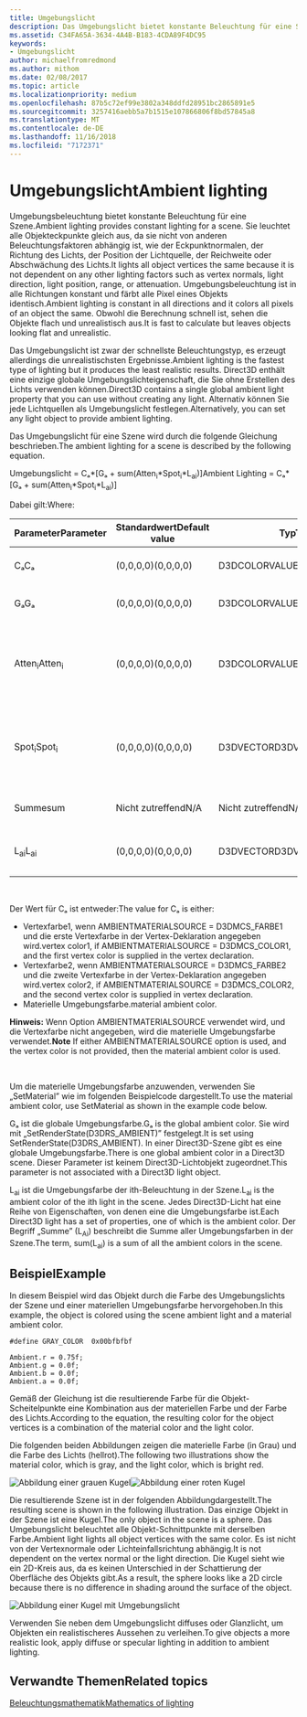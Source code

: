 ```yaml
---
title: Umgebungslicht
description: Das Umgebungslicht bietet konstante Beleuchtung für eine Szene.
ms.assetid: C34FA65A-3634-4A4B-B183-4CDA89F4DC95
keywords:
- Umgebungslicht
author: michaelfromredmond
ms.author: mithom
ms.date: 02/08/2017
ms.topic: article
ms.localizationpriority: medium
ms.openlocfilehash: 87b5c72ef99e3802a348ddfd28951bc2865891e5
ms.sourcegitcommit: 3257416aebb5a7b1515e107866806f8bd57845a8
ms.translationtype: MT
ms.contentlocale: de-DE
ms.lasthandoff: 11/16/2018
ms.locfileid: "7172371"
---
```

# <a name="ambient-lighting"></a><span data-ttu-id="a7db5-104">Umgebungslicht</span><span class="sxs-lookup"><span data-stu-id="a7db5-104">Ambient lighting</span></span>


<span data-ttu-id="a7db5-105">Umgebungsbeleuchtung bietet konstante Beleuchtung für eine Szene.</span><span class="sxs-lookup"><span data-stu-id="a7db5-105">Ambient lighting provides constant lighting for a scene.</span></span> <span data-ttu-id="a7db5-106">Sie leuchtet alle Objekteckpunkte gleich aus, da sie nicht von anderen Beleuchtungsfaktoren abhängig ist, wie der Eckpunktnormalen, der Richtung des Lichts, der Position der Lichtquelle, der Reichweite oder Abschwächung des Lichts.</span><span class="sxs-lookup"><span data-stu-id="a7db5-106">It lights all object vertices the same because it is not dependent on any other lighting factors such as vertex normals, light direction, light position, range, or attenuation.</span></span> <span data-ttu-id="a7db5-107">Umgebungsbeleuchtung ist in alle Richtungen konstant und färbt alle Pixel eines Objekts identisch.</span><span class="sxs-lookup"><span data-stu-id="a7db5-107">Ambient lighting is constant in all directions and it colors all pixels of an object the same.</span></span> <span data-ttu-id="a7db5-108">Obwohl die Berechnung schnell ist, sehen die Objekte flach und unrealistisch aus.</span><span class="sxs-lookup"><span data-stu-id="a7db5-108">It is fast to calculate but leaves objects looking flat and unrealistic.</span></span>

<span data-ttu-id="a7db5-109">Das Umgebungslicht ist zwar der schnellste Beleuchtungstyp, es erzeugt allerdings die unrealistischsten Ergebnisse.</span><span class="sxs-lookup"><span data-stu-id="a7db5-109">Ambient lighting is the fastest type of lighting but it produces the least realistic results.</span></span> <span data-ttu-id="a7db5-110">Direct3D enthält eine einzige globale Umgebungslichteigenschaft, die Sie ohne Erstellen des Lichts verwenden können.</span><span class="sxs-lookup"><span data-stu-id="a7db5-110">Direct3D contains a single global ambient light property that you can use without creating any light.</span></span> <span data-ttu-id="a7db5-111">Alternativ können Sie jede Lichtquellen als Umgebungslicht festlegen.</span><span class="sxs-lookup"><span data-stu-id="a7db5-111">Alternatively, you can set any light object to provide ambient lighting.</span></span>

<span data-ttu-id="a7db5-112">Das Umgebungslicht für eine Szene wird durch die folgende Gleichung beschrieben.</span><span class="sxs-lookup"><span data-stu-id="a7db5-112">The ambient lighting for a scene is described by the following equation.</span></span>

<span data-ttu-id="a7db5-113">Umgebungslicht = Cₐ\*\[Gₐ + sum(Atten<sub>i</sub>\*Spot<sub>i</sub>\*L<sub>ai</sub>)\]</span><span class="sxs-lookup"><span data-stu-id="a7db5-113">Ambient Lighting = Cₐ\*\[Gₐ + sum(Atten<sub>i</sub>\*Spot<sub>i</sub>\*L<sub>ai</sub>)\]</span></span>

<span data-ttu-id="a7db5-114">Dabei gilt:</span><span class="sxs-lookup"><span data-stu-id="a7db5-114">Where:</span></span>

| <span data-ttu-id="a7db5-115">Parameter</span><span class="sxs-lookup"><span data-stu-id="a7db5-115">Parameter</span></span>         | <span data-ttu-id="a7db5-116">Standardwert</span><span class="sxs-lookup"><span data-stu-id="a7db5-116">Default value</span></span> | <span data-ttu-id="a7db5-117">Typ</span><span class="sxs-lookup"><span data-stu-id="a7db5-117">Type</span></span>          | <span data-ttu-id="a7db5-118">Beschreibung</span><span class="sxs-lookup"><span data-stu-id="a7db5-118">Description</span></span>                                                                                                       |
|-------------------|---------------|---------------|-------------------------------------------------------------------------------------------------------------------|
| <span data-ttu-id="a7db5-119">Cₐ</span><span class="sxs-lookup"><span data-stu-id="a7db5-119">Cₐ</span></span>                | <span data-ttu-id="a7db5-120">(0,0,0,0)</span><span class="sxs-lookup"><span data-stu-id="a7db5-120">(0,0,0,0)</span></span>     | <span data-ttu-id="a7db5-121">D3DCOLORVALUE</span><span class="sxs-lookup"><span data-stu-id="a7db5-121">D3DCOLORVALUE</span></span> | <span data-ttu-id="a7db5-122">Materielle Umgebungsfarbe</span><span class="sxs-lookup"><span data-stu-id="a7db5-122">Material ambient color</span></span>                                                                                            |
| <span data-ttu-id="a7db5-123">Gₐ</span><span class="sxs-lookup"><span data-stu-id="a7db5-123">Gₐ</span></span>                | <span data-ttu-id="a7db5-124">(0,0,0,0)</span><span class="sxs-lookup"><span data-stu-id="a7db5-124">(0,0,0,0)</span></span>     | <span data-ttu-id="a7db5-125">D3DCOLORVALUE</span><span class="sxs-lookup"><span data-stu-id="a7db5-125">D3DCOLORVALUE</span></span> | <span data-ttu-id="a7db5-126">Globale Umgebungsfarbe</span><span class="sxs-lookup"><span data-stu-id="a7db5-126">Global ambient color</span></span>                                                                                              |
| <span data-ttu-id="a7db5-127">Atten<sub>i</sub></span><span class="sxs-lookup"><span data-stu-id="a7db5-127">Atten<sub>i</sub></span></span> | <span data-ttu-id="a7db5-128">(0,0,0,0)</span><span class="sxs-lookup"><span data-stu-id="a7db5-128">(0,0,0,0)</span></span>     | <span data-ttu-id="a7db5-129">D3DCOLORVALUE</span><span class="sxs-lookup"><span data-stu-id="a7db5-129">D3DCOLORVALUE</span></span> | <span data-ttu-id="a7db5-130">Dämpfung der ith-Beleuchtung.</span><span class="sxs-lookup"><span data-stu-id="a7db5-130">Light attenuation of the ith light.</span></span> <span data-ttu-id="a7db5-131">Unter [Dämpfungs- und Spotlight-Faktor](attenuation-and-spotlight-factor.md).</span><span class="sxs-lookup"><span data-stu-id="a7db5-131">See [Attenuation and spotlight factor](attenuation-and-spotlight-factor.md).</span></span> |
| <span data-ttu-id="a7db5-132">Spot<sub>i</sub></span><span class="sxs-lookup"><span data-stu-id="a7db5-132">Spot<sub>i</sub></span></span>  | <span data-ttu-id="a7db5-133">(0,0,0,0)</span><span class="sxs-lookup"><span data-stu-id="a7db5-133">(0,0,0,0)</span></span>     | <span data-ttu-id="a7db5-134">D3DVECTOR</span><span class="sxs-lookup"><span data-stu-id="a7db5-134">D3DVECTOR</span></span>     | <span data-ttu-id="a7db5-135">Spotlight-Faktor der ith-Beleuchtung.</span><span class="sxs-lookup"><span data-stu-id="a7db5-135">Spotlight factor of the ith light.</span></span> <span data-ttu-id="a7db5-136">Unter [Dämpfungs- und Spotlight-Faktor](attenuation-and-spotlight-factor.md).</span><span class="sxs-lookup"><span data-stu-id="a7db5-136">See [Attenuation and spotlight factor](attenuation-and-spotlight-factor.md).</span></span>  |
| <span data-ttu-id="a7db5-137">Summe</span><span class="sxs-lookup"><span data-stu-id="a7db5-137">sum</span></span>               | <span data-ttu-id="a7db5-138">Nicht zutreffend</span><span class="sxs-lookup"><span data-stu-id="a7db5-138">N/A</span></span>           | <span data-ttu-id="a7db5-139">Nicht zutreffend</span><span class="sxs-lookup"><span data-stu-id="a7db5-139">N/A</span></span>           | <span data-ttu-id="a7db5-140">Summe des Umgebungslichts</span><span class="sxs-lookup"><span data-stu-id="a7db5-140">Sum of the ambient light</span></span>                                                                                          |
| <span data-ttu-id="a7db5-141">L<sub>ai</sub></span><span class="sxs-lookup"><span data-stu-id="a7db5-141">L<sub>ai</sub></span></span>    | <span data-ttu-id="a7db5-142">(0,0,0,0)</span><span class="sxs-lookup"><span data-stu-id="a7db5-142">(0,0,0,0)</span></span>     | <span data-ttu-id="a7db5-143">D3DVECTOR</span><span class="sxs-lookup"><span data-stu-id="a7db5-143">D3DVECTOR</span></span>     | <span data-ttu-id="a7db5-144">Helle Umgebungsfarbe der ith-Beleuchtung</span><span class="sxs-lookup"><span data-stu-id="a7db5-144">Light ambient color of the ith light</span></span>                                                                              |

 

<span data-ttu-id="a7db5-145">Der Wert für Cₐ ist entweder:</span><span class="sxs-lookup"><span data-stu-id="a7db5-145">The value for Cₐ is either:</span></span>

-   <span data-ttu-id="a7db5-146">Vertexfarbe1, wenn AMBIENTMATERIALSOURCE = D3DMCS\_FARBE1 und die erste Vertexfarbe in der Vertex-Deklaration angegeben wird.</span><span class="sxs-lookup"><span data-stu-id="a7db5-146">vertex color1, if AMBIENTMATERIALSOURCE = D3DMCS\_COLOR1, and the first vertex color is supplied in the vertex declaration.</span></span>
-   <span data-ttu-id="a7db5-147">Vertexfarbe2, wenn AMBIENTMATERIALSOURCE = D3DMCS\_FARBE2 und die zweite Vertexfarbe in der Vertex-Deklaration angegeben wird.</span><span class="sxs-lookup"><span data-stu-id="a7db5-147">vertex color2, if AMBIENTMATERIALSOURCE = D3DMCS\_COLOR2, and the second vertex color is supplied in vertex declaration.</span></span>
-   <span data-ttu-id="a7db5-148">Materielle Umgebungsfarbe.</span><span class="sxs-lookup"><span data-stu-id="a7db5-148">material ambient color.</span></span>

<span data-ttu-id="a7db5-149">**Hinweis:**  Wenn Option AMBIENTMATERIALSOURCE verwendet wird, und die Vertexfarbe nicht angegeben, wird die materielle Umgebungsfarbe verwendet.</span><span class="sxs-lookup"><span data-stu-id="a7db5-149">**Note** If either AMBIENTMATERIALSOURCE option is used, and the vertex color is not provided, then the material ambient color is used.</span></span>

 

<span data-ttu-id="a7db5-150">Um die materielle Umgebungsfarbe anzuwenden, verwenden Sie „SetMaterial” wie im folgenden Beispielcode dargestellt.</span><span class="sxs-lookup"><span data-stu-id="a7db5-150">To use the material ambient color, use SetMaterial as shown in the example code below.</span></span>

<span data-ttu-id="a7db5-151">Gₐ ist die globale Umgebungsfarbe.</span><span class="sxs-lookup"><span data-stu-id="a7db5-151">Gₐ is the global ambient color.</span></span> <span data-ttu-id="a7db5-152">Sie wird mit „SetRenderState(D3DRS\_AMBIENT)” festgelegt.</span><span class="sxs-lookup"><span data-stu-id="a7db5-152">It is set using SetRenderState(D3DRS\_AMBIENT).</span></span> <span data-ttu-id="a7db5-153">In einer Direct3D-Szene gibt es eine globale Umgebungsfarbe.</span><span class="sxs-lookup"><span data-stu-id="a7db5-153">There is one global ambient color in a Direct3D scene.</span></span> <span data-ttu-id="a7db5-154">Dieser Parameter ist keinem Direct3D-Lichtobjekt zugeordnet.</span><span class="sxs-lookup"><span data-stu-id="a7db5-154">This parameter is not associated with a Direct3D light object.</span></span>

<span data-ttu-id="a7db5-155">L<sub>ai</sub> ist die Umgebungsfarbe der ith-Beleuchtung in der Szene.</span><span class="sxs-lookup"><span data-stu-id="a7db5-155">L<sub>ai</sub> is the ambient color of the ith light in the scene.</span></span> <span data-ttu-id="a7db5-156">Jedes Direct3D-Licht hat eine Reihe von Eigenschaften, von denen eine die Umgebungsfarbe ist.</span><span class="sxs-lookup"><span data-stu-id="a7db5-156">Each Direct3D light has a set of properties, one of which is the ambient color.</span></span> <span data-ttu-id="a7db5-157">Der Begriff „Summe” (L<sub>Ai</sub>) beschreibt die Summe aller Umgebungsfarben in der Szene.</span><span class="sxs-lookup"><span data-stu-id="a7db5-157">The term, sum(L<sub>ai</sub>) is a sum of all the ambient colors in the scene.</span></span>

## <a name="span-idexamplespanspan-idexamplespanspan-idexamplespanexample"></a><span data-ttu-id="a7db5-158"><span id="Example"></span><span id="example"></span><span id="EXAMPLE"></span>Beispiel</span><span class="sxs-lookup"><span data-stu-id="a7db5-158"><span id="Example"></span><span id="example"></span><span id="EXAMPLE"></span>Example</span></span>


<span data-ttu-id="a7db5-159">In diesem Beispiel wird das Objekt durch die Farbe des Umgebungslichts der Szene und einer materiellen Umgebungsfarbe hervorgehoben.</span><span class="sxs-lookup"><span data-stu-id="a7db5-159">In this example, the object is colored using the scene ambient light and a material ambient color.</span></span>

```
#define GRAY_COLOR  0x00bfbfbf

Ambient.r = 0.75f;
Ambient.g = 0.0f;
Ambient.b = 0.0f;
Ambient.a = 0.0f;
```

<span data-ttu-id="a7db5-160">Gemäß der Gleichung ist die resultierende Farbe für die Objekt-Scheitelpunkte eine Kombination aus der materiellen Farbe und der Farbe des Lichts.</span><span class="sxs-lookup"><span data-stu-id="a7db5-160">According to the equation, the resulting color for the object vertices is a combination of the material color and the light color.</span></span>

<span data-ttu-id="a7db5-161">Die folgenden beiden Abbildungen zeigen die materielle Farbe (in Grau) und die Farbe des Lichts (hellrot).</span><span class="sxs-lookup"><span data-stu-id="a7db5-161">The following two illustrations show the material color, which is gray, and the light color, which is bright red.</span></span>

![Abbildung einer grauen Kugel](images/amb1.jpg)![Abbildung einer roten Kugel](images/lightred.jpg)

<span data-ttu-id="a7db5-164">Die resultierende Szene ist in der folgenden Abbildungdargestellt.</span><span class="sxs-lookup"><span data-stu-id="a7db5-164">The resulting scene is shown in the following illustration.</span></span> <span data-ttu-id="a7db5-165">Das einzige Objekt in der Szene ist eine Kugel.</span><span class="sxs-lookup"><span data-stu-id="a7db5-165">The only object in the scene is a sphere.</span></span> <span data-ttu-id="a7db5-166">Das Umgebungslicht beleuchtet alle Objekt-Schnittpunkte mit derselben Farbe.</span><span class="sxs-lookup"><span data-stu-id="a7db5-166">Ambient light lights all object vertices with the same color.</span></span> <span data-ttu-id="a7db5-167">Es ist nicht von der Vertexnormale oder Lichteinfallsrichtung abhängig.</span><span class="sxs-lookup"><span data-stu-id="a7db5-167">It is not dependent on the vertex normal or the light direction.</span></span> <span data-ttu-id="a7db5-168">Die Kugel sieht wie ein 2D-Kreis aus, da es keinen Unterschied in der Schattierung der Oberfläche des Objekts gibt.</span><span class="sxs-lookup"><span data-stu-id="a7db5-168">As a result, the sphere looks like a 2D circle because there is no difference in shading around the surface of the object.</span></span>

![Abbildung einer Kugel mit Umgebungslicht](images/lighta.jpg)

<span data-ttu-id="a7db5-170">Verwenden Sie neben dem Umgebungslicht diffuses oder Glanzlicht, um Objekten ein realistischeres Aussehen zu verleihen.</span><span class="sxs-lookup"><span data-stu-id="a7db5-170">To give objects a more realistic look, apply diffuse or specular lighting in addition to ambient lighting.</span></span>

## <a name="span-idrelated-topicsspanrelated-topics"></a><span data-ttu-id="a7db5-171"><span id="related-topics"></span>Verwandte Themen</span><span class="sxs-lookup"><span data-stu-id="a7db5-171"><span id="related-topics"></span>Related topics</span></span>


[<span data-ttu-id="a7db5-172">Beleuchtungsmathematik</span><span class="sxs-lookup"><span data-stu-id="a7db5-172">Mathematics of lighting</span></span>](mathematics-of-lighting.md)

 

 




